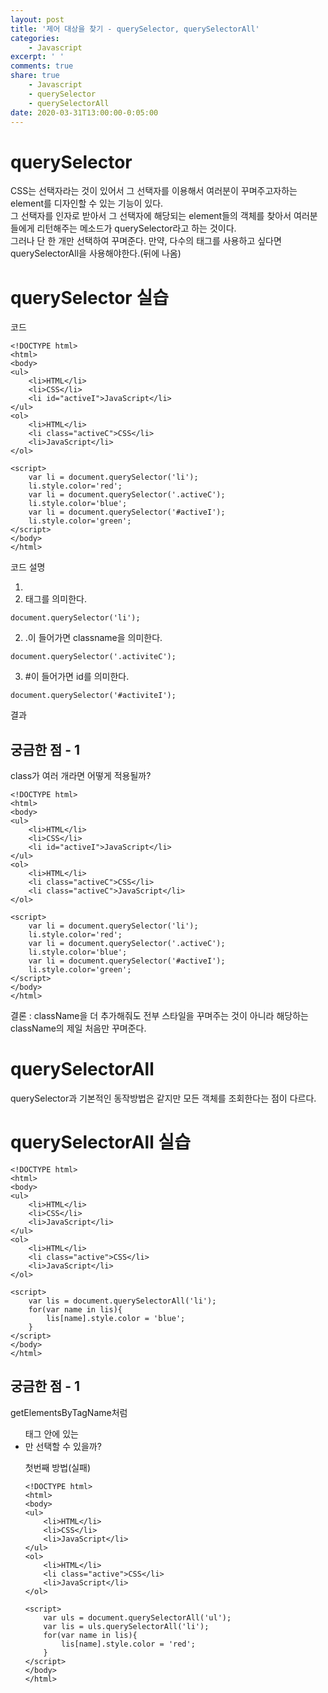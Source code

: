 ```yaml
---
layout: post
title: '제어 대상을 찾기 - querySelector, querySelectorAll'
categories:
    - Javascript
excerpt: ' '
comments: true
share: true
    - Javascript
    - querySelector
    - querySelectorAll
date: 2020-03-31T13:00:00-0:05:00
---
```


# querySelector

CSS는 선택자라는 것이 있어서 그 선택자를 이용해서 여러분이 꾸며주고자하는 element를 디자인할 수 있는 기능이 있다.<br/>
그 선택자를 인자로 받아서 그 선택자에 해당되는 element들의 객체를 찾아서 여러분들에게 리턴해주는 메소드가 querySelector라고 하는 것이다.<br/>
그러나 단 한 개만 선택하여 꾸며준다. 만약, 다수의 태그를 사용하고 싶다면 querySelectorAll을 사용해야한다.(뒤에 나옴)<br/>

# querySelector 실습

코드

```
<!DOCTYPE html>
<html>
<body>
<ul>
    <li>HTML</li>
    <li>CSS</li>
    <li id="activeI">JavaScript</li>
</ul>
<ol>
    <li>HTML</li>
    <li class="activeC">CSS</li>
    <li>JavaScript</li>
</ol>

<script>
    var li = document.querySelector('li');
    li.style.color='red';
    var li = document.querySelector('.activeC');
    li.style.color='blue';
    var li = document.querySelector('#activeI');
    li.style.color='green';
</script>
</body>
</html>
```

코드 설명

1. <li>태그를 의미한다.

```
document.querySelector('li');
```

2. .이 들어가면 classname을 의미한다.

```
document.querySelector('.activiteC');
```

3. #이 들어가면 id를 의미한다.

```
document.querySelector('#activiteI');
```

결과

## 궁금한 점 - 1

class가 여러 개라면 어떻게 적용될까?

```
<!DOCTYPE html>
<html>
<body>
<ul>
    <li>HTML</li>
    <li>CSS</li>
    <li id="activeI">JavaScript</li>
</ul>
<ol>
    <li>HTML</li>
    <li class="activeC">CSS</li>
    <li class="activeC">JavaScript</li>
</ol>

<script>
    var li = document.querySelector('li');
    li.style.color='red';
    var li = document.querySelector('.activeC');
    li.style.color='blue';
    var li = document.querySelector('#activeI');
    li.style.color='green';
</script>
</body>
</html>
```

결론 : className을 더 추가해줘도 전부 스타일을 꾸며주는 것이 아니라 해당하는 className의 제일 처음만 꾸며준다.

# querySelectorAll

querySelector과 기본적인 동작방법은 같지만 모든 객체를 조회한다는 점이 다르다.

# querySelectorAll 실습

```
<!DOCTYPE html>
<html>
<body>
<ul>
    <li>HTML</li>
    <li>CSS</li>
    <li>JavaScript</li>
</ul>
<ol>
    <li>HTML</li>
    <li class="active">CSS</li>
    <li>JavaScript</li>
</ol>

<script>
    var lis = document.querySelectorAll('li');
    for(var name in lis){
        lis[name].style.color = 'blue';
    }
</script>
</body>
</html>
```

## 궁금한 점 - 1

getElementsByTagName처럼 <ul>태그 안에 있는 <li>만 선택할 수 있을까?<br/>

첫번째 방법(실패)

```
<!DOCTYPE html>
<html>
<body>
<ul>
    <li>HTML</li>
    <li>CSS</li>
    <li>JavaScript</li>
</ul>
<ol>
    <li>HTML</li>
    <li class="active">CSS</li>
    <li>JavaScript</li>
</ol>

<script>
    var uls = document.querySelectorAll('ul');
    var lis = uls.querySelectorAll('li');
    for(var name in lis){
        lis[name].style.color = 'red';
    }
</script>
</body>
</html>
```
